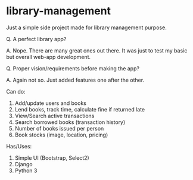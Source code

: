 # library-management

Just a simple side project made for library management purpose. 

Q. A perfect library app?

A. Nope. There are many great ones out there. It was just to test my basic but overall web-app development.

Q. Proper vision/requirements before making the app?

A. Again not so. Just added features one after the other.

Can do:

1. Add/update users and books
2. Lend books, track time, calculate fine if returned late
3. View/Search active transactions
4. Search borrowed books (transaction history)
5. Number of books issued per person
6. Book stocks (image, location, pricing)

Has/Uses:

1. Simple UI (Bootstrap, Select2)
2. Django
3. Python 3

